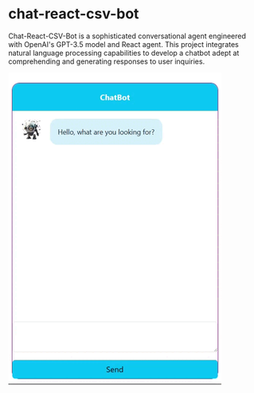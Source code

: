 # chat-react-csv-bot
Chat-React-CSV-Bot is a sophisticated conversational agent engineered with OpenAI's GPT-3.5 model and React agent. This project integrates natural language processing capabilities to develop a chatbot adept at comprehending and generating responses to user inquiries.

![](https://github.com/mohammed97ashraf/chat-react-csv-bot/blob/main/27.02.2024_01.59.00_REC.gif)
